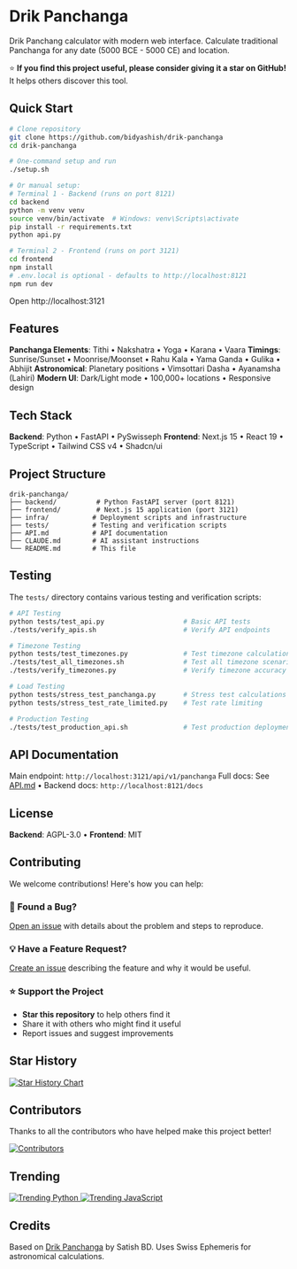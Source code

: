 # Drik Panchanga


Drik Panchang calculator with modern web interface. Calculate traditional Panchanga for any date (5000 BCE - 5000 CE) and location.

⭐ **If you find this project useful, please consider giving it a star on GitHub!** It helps others discover this tool.

## Quick Start

```bash
# Clone repository
git clone https://github.com/bidyashish/drik-panchanga
cd drik-panchanga

# One-command setup and run
./setup.sh

# Or manual setup:
# Terminal 1 - Backend (runs on port 8121)
cd backend
python -m venv venv
source venv/bin/activate  # Windows: venv\Scripts\activate
pip install -r requirements.txt
python api.py

# Terminal 2 - Frontend (runs on port 3121)
cd frontend
npm install
# .env.local is optional - defaults to http://localhost:8121
npm run dev
```

Open http://localhost:3121

## Features

**Panchanga Elements**: Tithi • Nakshatra • Yoga • Karana • Vaara
**Timings**: Sunrise/Sunset • Moonrise/Moonset • Rahu Kala • Yama Ganda • Gulika • Abhijit
**Astronomical**: Planetary positions • Vimsottari Dasha • Ayanamsha (Lahiri)
**Modern UI**: Dark/Light mode • 100,000+ locations • Responsive design

## Tech Stack

**Backend**: Python • FastAPI • PySwisseph
**Frontend**: Next.js 15 • React 19 • TypeScript • Tailwind CSS v4 • Shadcn/ui

## Project Structure

```
drik-panchanga/
├── backend/          # Python FastAPI server (port 8121)
├── frontend/         # Next.js 15 application (port 3121)
├── infra/           # Deployment scripts and infrastructure
├── tests/           # Testing and verification scripts
├── API.md           # API documentation
├── CLAUDE.md        # AI assistant instructions
└── README.md        # This file
```

## Testing

The `tests/` directory contains various testing and verification scripts:

```bash
# API Testing
python tests/test_api.py                    # Basic API tests
./tests/verify_apis.sh                      # Verify API endpoints

# Timezone Testing
python tests/test_timezones.py              # Test timezone calculations
./tests/test_all_timezones.sh               # Test all timezone scenarios
./tests/verify_timezones.py                 # Verify timezone accuracy

# Load Testing
python tests/stress_test_panchanga.py       # Stress test calculations
python tests/stress_test_rate_limited.py    # Test rate limiting

# Production Testing
./tests/test_production_api.sh              # Test production deployment
```

## API Documentation

Main endpoint: `http://localhost:3121/api/v1/panchanga`
Full docs: See [API.md](./API.md) • Backend docs: `http://localhost:8121/docs`

## License

**Backend**: AGPL-3.0 • **Frontend**: MIT

## Contributing

We welcome contributions! Here's how you can help:

### 🐛 Found a Bug?
[Open an issue](https://github.com/bidyashish/drik-panchanga/issues/new) with details about the problem and steps to reproduce.

### 💡 Have a Feature Request?
[Create an issue](https://github.com/bidyashish/drik-panchanga/issues/new) describing the feature and why it would be useful.

### ⭐ Support the Project
- **Star this repository** to help others find it
- Share it with others who might find it useful
- Report issues and suggest improvements

## Star History

[![Star History Chart](https://api.star-history.com/svg?repos=bidyashish/drik-panchanga&type=Date)](https://star-history.com/#bidyashish/drik-panchanga&Date)

## Contributors

Thanks to all the contributors who have helped make this project better!

[![Contributors](https://contrib.rocks/image?repo=bidyashish/drik-panchanga)](https://github.com/bidyashish/drik-panchanga/graphs/contributors)

## Trending

<a href="https://github.com/trending/python?since=daily" target="_blank">
  <img src="https://img.shields.io/badge/Trending-Python-blue?style=for-the-badge&logo=github" alt="Trending Python">
</a>
<a href="https://github.com/trending/javascript?since=daily" target="_blank">
  <img src="https://img.shields.io/badge/Trending-JavaScript-yellow?style=for-the-badge&logo=github" alt="Trending JavaScript">
</a>

## Credits

Based on [Drik Panchanga](https://github.com/bdsatish/drik-panchanga) by Satish BD.
Uses Swiss Ephemeris for astronomical calculations.